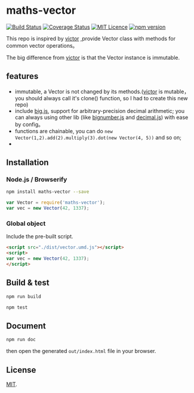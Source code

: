 # maths-vector

[![Build Status](https://travis-ci.org/boycgit/maths-vector.svg?branch=master)](https://travis-ci.org/boycgit/maths-vector) [![Coverage Status](https://coveralls.io/repos/github/boycgit/maths-vector/badge.svg?branch=master)](https://coveralls.io/github/boycgit/maths-vector?branch=master) [![MIT Licence](https://badges.frapsoft.com/os/mit/mit.svg?v=103)](https://opensource.org/licenses/mit-license.php) [![npm version](https://badge.fury.io/js/maths-vector.svg)](https://badge.fury.io/js/maths-vector)

This repo is inspired by [victor](https://github.com/maxkueng/victor/) ,provide Vector class with methods for common vector operations。

The big difference from [victor](https://github.com/maxkueng/victor/) is that the Vector instance is immutable. 

## features
 - immutable, a Vector is not changed by its methods.([victor](https://github.com/maxkueng/victor/) is mutable，you should always call it's clone() function, so I had to create this new repo)
 - include [big.js](http://mikemcl.github.io/big.js/), support for arbitrary-precision decimal arithmetic; you can always using other lib (like  [bignumber.js](https://github.com/MikeMcl/bignumber.js/) and [decimal.js](https://github.com/MikeMcl/decimal.js/)) with ease by config。
 - functions are chainable, you can do `new Vector(1,2).add(2).multiply(3).dot(new Vector(4, 5))` and so on;
 - 

## Installation

### Node.js / Browserify

```bash
npm install maths-vector --save
```

```javascript
var Vector = require('maths-vector');
var vec = new Vector(42, 1337);
```

### Global object

Include the pre-built script.

```html
<script src="./dist/vector.umd.js"></script>
<script>
var vec = new Vector(42, 1337);
</script>
```

## Build & test

```bash
npm run build
```

```bash
npm test
```

## Document

```bash
npm run doc
```

then open the generated `out/index.html` file in your browser.

## License

[MIT](LICENSE).
